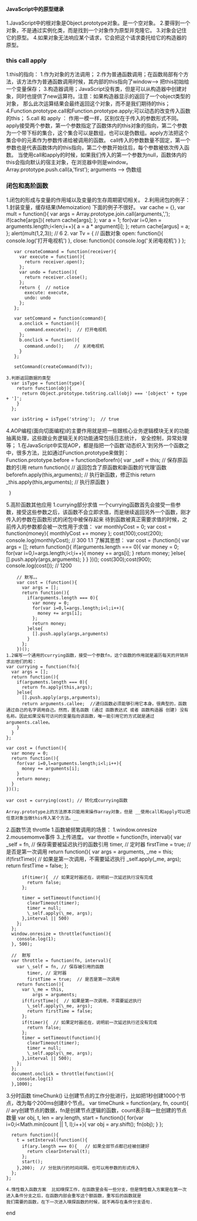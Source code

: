 ####  JavaScript中的原型继承
  1.JavaScript中的根对象是Object.prototype对象。是一个空对象。
  2.要得到一个对象，不是通过实例化类，而是找到一个对象作为原型并克隆它。
  3.对象会记住它的原型。
  4.如果对象无法响应某个请求，它会把这个请求委托给它的构造器的原型。

### this call apply
  1.this的指向：
    1.作为对象的方法调用；
    2.作为普通函数调用；在函数局部有个方法，该方法作为普通函数调用时候，其内部的this指向了window--> 把this初始给一个变量保存；
    3.构造器调用；JavaScript没有类，但是可以从构造器中创建对象，同时也提供了new运算符。注意：如果构造器显示的返回了一个object类型的对象，
    那么此次运算结果会最终返回这个对象，而不是我们期待的this；
    4.Function.prototype.call和Function.prototype.apply;可以动态的改变传入函数的this；
    5.call 和 apply ： 作用一模一样，区别仅在于传入的参数形式不同。
       apply接受两个参数，第一个参数指定了函数体内的this对象的指向，第二个参数为一个带下标的集合，这个集合可以是数组，也可以是伪数组。apply方法把这个集合中的元素作为参数传递给被调用的函数。
       call传入的参数数量不固定，第一个参数也是代表函数体内的this指向，第二个参数开始往后，每个参数被依次传入函数。
       当使用call和apply的时候，如果我们传入的第一个参数为null，函数体内的this会指向默认的宿主对象，在浏览器中则是window。
       Array.prototype.push.call(a,'first'); arguments --> 伪数组
### 闭包和高阶函数
  1.闭包的形成与变量的作用域以及变量的生存周期密切相关。
  2.利用闭包的例子：
    1.封装变量，缓存结果(Memoization) 下面的例子不很好。
        var cache = {},
        var mult = function(){
          var args = Array.prototype.join.call(arguments,',');
          if(cache[args]){
            return cache[args];
          };
          var a = 1;
          for(var i=0,len = arguments.length;i<len;i++){
            a = a * argument[i];
          };
          return cache[argus] = a;
        };
        alert(mult(1,2,3));  // 6
    2.
       var Tv = {  // 函数对象
         open: function(){
           console.log('打开电视机')
         },
         close: function(){
           console.log('关闭电视机')
         }
       };

       var createCommand = function(receiver){
         var execute = function(){
           return receiver.open();
         };
         var undo = function(){
           return receiver.close();
         };
         return {  // notice
           execute: execute,
           undo: undo
         };
       };

       var setCommand = function(command){
         a.onclick = function(){
           command.execute();  // 打开电视机
         };
         b.onclick = function(){
           command.undo();    // 关闭电视机
         }
       };

       setCommand(createCommand(Tv));

    3.判断返回数据的类型
      var isType = function(type){
        return function(obj){
          return Object.prototype.toString.call(obj) === '[object' + type + ']';
        }
      };

      var isString = isType('string');  // true
   4.AOP编程(面向切面编程)的主要作用就是把一些跟核心业务逻辑模块无关的功能抽离处理，这些跟业务逻辑无关的功能通常包括日志统计，
     安全控制，异常处理等；
     1.在JavaScript中实现AOP，都是指把一个函数'动态织入'到另外一个函数之中，很多方法，比如通过Function.prototype来做到：
     Function.prototype.before = function(beforefn){
       var \_self = this;  // 保存原函数的引用
       return function(){  // 返回包含了原函数和新函数的‘代理’函数
         beforefn.apply(this,arguments);  // 执行新函数，修正this
         return \_this.apply(this,arguments);  // 执行原函数
       }

     }

   5.高阶函数其他应用
     1.currying部分求值
        一个currying函数首先会接受一些参数，接受这些参数之后，该函数不会立即求值，而是继续返回另外一个函数，刚才传入的参数在函数形式的闭包中被保存起来
        待到函数被真正需要求值的时候，之前传入的参数都会被一次性用于求值：
        var monthlyCost = 0;
        var cost = function(money){
          monthlyCost += money
        };
        cost(100);cost(200);
        console.log(monthlyCost);  // 300
      1.1 了解其思想：
        var cost = (function(){
          var args = [];
          return function(){
            if(arguments.length === 0){
              var money = 0;
              for(var i=0,l=args.length;i<l;i++){
                money += args[i];
              }
              return money;
            }else{
              [].push.apply(args,arguments);
            }
          }
        })();
        cost(300);cost(900);
        console.log(cost());  // 1200














        // 默写。。
        var cost = (function(){
          var args = [];
          return function(){
            if(arguments.length === 0){
              var money = 0;
              for(var i=0,l=args.length;i<l;i++){
                money += args[i];
              };
              return money;
            }else{
              [].push.apply(args,arguments)
            }
          };
        })();
    1.2编写一个通用的currying函数，接受一个参数fn，这个函数的作用就是遍历每天的开销并求出他们的和：
    var currying = function(fn){
      var args = [];
      return function(){
        if(arguments.length === 0){
          return fn.apply(this,args);
        }else{
          [].push.apply(args,arguments);
          return arguments.callee;  //递归函数必须能够引用它本身。很典型的，函数通过自己的名字调用自己。然而，匿名函数 (通过 函数表达式 或者 函数构造器 创建) 没有名称。因此如果没有可访问的变量指向该函数，唯一能引用它的方式就是通过 arguments.callee。
        }
      }
    };

    var cost = (function(){
      var money = 0;
      return function(){
        for(var i=0,l=arguments.length;i<l;i++){
          money += arguments[i];
        }
        return money;
      }
    })();

    var cost = currying(cost); // 转化成currying函数

    Array.prototype上的方法原本只能用来操作array对象，但是 __使用call和apply可以把任意对象当做this传入某个方法。__

   2.函数节流 throttle
     1.函数被频繁调用的场景：
       1.window.onresize
       2.mousemomve事件
       3.上传进度。
       var throttle = function(fn, interval){
        var \_self = fn,  // 保存需要被延迟执行的函数引用
             timer,   // 定时器
             firstTime = true;   // 是否是第一次调用
        return function(){
          var args = arguments,
              \_me = this;
          if(firstTime){  // 如果是第一次调用，不需要延迟执行
            \_self.apply(\_me, args);
            return firstTime = false;
          };

          if(timer){  // 如果定时器还在，说明前一次延迟执行没有完成  
            return false;
          };

          timer = setTimeout(function(){
            clearTimeout(timer);
            timer = null;
            \_self.apply(\_me, args);
          },interval || 500)
        };
      };
      window.onresize = throttle(function(){
        console.log(1);
      }, 500);

      //  默写
      var throttle = function(fn, interval){
        var \_self = fn, // 保存被引用的函数
            timer, // 定时器
            firstTime = true;  // 是否是第一次调用
        return function(){
          var \_me = this,
              args = arguments;
          if(firstTime){  // 如果是第一次调用，不需要延迟执行
            \_self.apply(\_me, args);
            return firstTime = false;
          };
          if(timer){  // 如果定时器还在，说明前一次延迟执行还没有完成
            return false;
          };
          timer = setTimeout(function(){
            clearTimeout(timer);
            timer = null;
            \_self.apply(\_me, args);
          },interval || 500);
        };
      };
      document.onclick = throttle(function(){
        console.log(1)
      },1000);

   3.分时函数  timeChunk() 让创建节点的工作分批进行，比如把1秒创建1000个节点，改为每个200ms创建8个节点。
     var timeChunk = function(ary, fn, count){  // ary创建节点的数据，fn是创建节点逻辑的函数，count表示每一批创建的节点数量
       var obj,
           t,
           len =  ary.length,
           start = function(){
             for(var i=0;i<Math.min(count || 1, l);i++){
               var obj = ary.shift();
               fn(obj);
             }
           };

      return function(){
        t = setInterval(function(){
          if(ary.length === 0){   // 如果全部节点都已经被创建好
            return clearInterval(t);
          };
          start();
        },200);  // 分批执行的时间间隔，也可以用参数的形式传入
      };
    };

    4.惰性载入函数方案  比如嗅探工作，在函数里会有一些分支，但是惰性载入方案是在第一次进入条件分支之后，在函数内部会重写这个额函数，重写后的函数就是
    我们需要的函数，在下一次进入嗅探函数的时候，就不再存在条件分支语句.



  end
